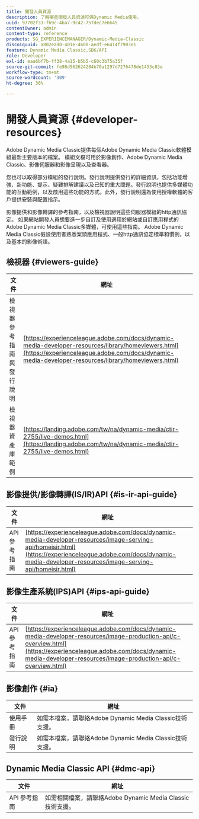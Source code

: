 ```yaml
---
title: 開發人員資源
description: 了解哪些開發人員資源可供Dynamic Media使用。
uuid: 97702f33-fb9c-4ba7-9c42-757dec7e6645
contentOwner: admin
content-type: reference
products: SG_EXPERIENCEMANAGER/Dynamic-Media-Classic
discoiquuid: a802ead0-401e-4600-aedf-e6414f7983e1
feature: Dynamic Media Classic,SDK/API
role: Developer
exl-id: eaa6bf7b-ff38-4a15-b5b5-c60c3b75a35f
source-git-commit: fe98d962624284b70a1297d7276478de1453c83e
workflow-type: tm+mt
source-wordcount: '309'
ht-degree: 36%

---
```


# 開發人員資源 {#developer-resources}

Adobe Dynamic Media Classic提供每個Adobe Dynamic Media Classic軟體模組最新主要版本的檔案。 模組文檔可用於影像創作、Adobe Dynamic Media Classic、影像伺服器和影像呈現以及查看器。

您也可以取得部分模組的發行說明。發行說明提供發行的詳細資訊，包括功能增強、新功能、提示、疑難排解建議以及已知的重大問題。發行說明也提供多媒體功能的互動範例，以及啟用這些功能的方式。此外，發行說明還為使用授權軟體的客戶提供安裝與配置指示。

影像提供和影像轉譯的參考指南，以及檢視器說明這些伺服器模組的http通訊協定。 如果網站開發人員想要進一步自訂及使用適用於網站或自訂應用程式的Adobe Dynamic Media Classic多媒體，可使用這些指南。 Adobe Dynamic Media Classic假設使用者熟悉案頭應用程式、一般http通訊協定標準和慣例，以及基本的影像術語。

## 檢視器 {#viewers-guide}

| 文件 | 網址 |
| --- | --- |
| 檢視器參考指南與發行說明 | [https://experienceleague.adobe.com/docs/dynamic-media-developer-resources/library/homeviewers.html](https://experienceleague.adobe.com/docs/dynamic-media-developer-resources/library/homeviewers.html) |
| 檢視器資產庫範例 | [https://landing.adobe.com/tw/na/dynamic-media/ctir-2755/live-demos.html](https://landing.adobe.com/tw/na/dynamic-media/ctir-2755/live-demos.html) |

## 影像提供/影像轉譯(IS/IR)API {#is-ir-api-guide}

| 文件 | 網址 |
| --- | --- |
| API 參考指南 | [https://experienceleague.adobe.com/docs/dynamic-media-developer-resources/image-serving-api/homeisir.html](https://experienceleague.adobe.com/docs/dynamic-media-developer-resources/image-serving-api/homeisir.html) |

## 影像生產系統(IPS)API {#ips-api-guide}

| 文件 | 網址 |
| --- | --- |
| API 參考指南 | [https://experienceleague.adobe.com/docs/dynamic-media-developer-resources/image-production-api/c-overview.html](https://experienceleague.adobe.com/docs/dynamic-media-developer-resources/image-production-api/c-overview.html) |

## 影像創作 {#ia}

| 文件 | 網址 |
| --- | --- |
| 使用手冊 | 如需本檔案，請聯絡Adobe Dynamic Media Classic技術支援。 |
| 發行說明 | 如需本檔案，請聯絡Adobe Dynamic Media Classic技術支援。 |

## Dynamic Media Classic API {#dmc-api}

| 文件 | 網址 |
| --- | --- |
| API 參考指南 | 如需相關檔案，請聯絡Adobe Dynamic Media Classic技術支援。 |











<!-- 

**Web-to-Print**

|Document|Web address|
|--- |--- |
|Reference Guide|[https://www.adobe.com/go/learn_s7_webtoprint_en](https://www.adobe.com/go/learn_s7_webtoprint_en)| 

-->
